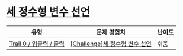 # [세 정수형 변수 선언](https://www.codetree.ai/trails/complete/curated-cards/nl-pre-output-2)

|유형|문제 경험치|난이도|
|---|---|---|
|[Trail 0 / 입출력 / 출력](https://www.codetree.ai/trail-info/codetree-101/)|[[Challenge]세 정수형 변수 선언](https://www.codetree.ai/trails/complete/curated-cards/nl-pre-output-2/)|쉬움|

